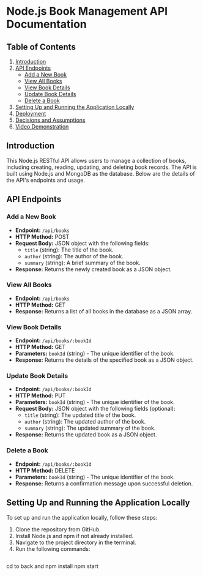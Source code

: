 
# Node.js Book Management API Documentation

## Table of Contents
1. [Introduction](#introduction)
2. [API Endpoints](#api-endpoints)
   - [Add a New Book](#add-a-new-book)
   - [View All Books](#view-all-books)
   - [View Book Details](#view-book-details)
   - [Update Book Details](#update-book-details)
   - [Delete a Book](#delete-a-book)
3. [Setting Up and Running the Application Locally](#setting-up-and-running-the-application-locally)
4. [Deployment](#deployment)
5. [Decisions and Assumptions](#decisions-and-assumptions)
6. [Video Demonstration](#video-demonstration)

## Introduction
This Node.js RESTful API allows users to manage a collection of books, including creating, reading, updating, and deleting book records. The API is built using Node.js and MongoDB as the database. Below are the details of the API's endpoints and usage.

## API Endpoints

### Add a New Book
- **Endpoint:** `/api/books`
- **HTTP Method:** POST
- **Request Body:** JSON object with the following fields:
   - `title` (string): The title of the book.
   - `author` (string): The author of the book.
   - `summary` (string): A brief summary of the book.
- **Response:** Returns the newly created book as a JSON object.

### View All Books
- **Endpoint:** `/api/books`
- **HTTP Method:** GET
- **Response:** Returns a list of all books in the database as a JSON array.

### View Book Details
- **Endpoint:** `/api/books/:bookId`
- **HTTP Method:** GET
- **Parameters:** `bookId` (string) - The unique identifier of the book.
- **Response:** Returns the details of the specified book as a JSON object.

### Update Book Details
- **Endpoint:** `/api/books/:bookId`
- **HTTP Method:** PUT
- **Parameters:** `bookId` (string) - The unique identifier of the book.
- **Request Body:** JSON object with the following fields (optional):
   - `title` (string): The updated title of the book.
   - `author` (string): The updated author of the book.
   - `summary` (string): The updated summary of the book.
- **Response:** Returns the updated book as a JSON object.

### Delete a Book
- **Endpoint:** `/api/books/:bookId`
- **HTTP Method:** DELETE
- **Parameters:** `bookId` (string) - The unique identifier of the book.
- **Response:** Returns a confirmation message upon successful deletion.

## Setting Up and Running the Application Locally
To set up and run the application locally, follow these steps:

1. Clone the repository from GitHub.
2. Install Node.js and npm if not already installed.
3. Navigate to the project directory in the terminal.
4. Run the following commands:
   ```bash
  cd to back and npm install
   npm start

